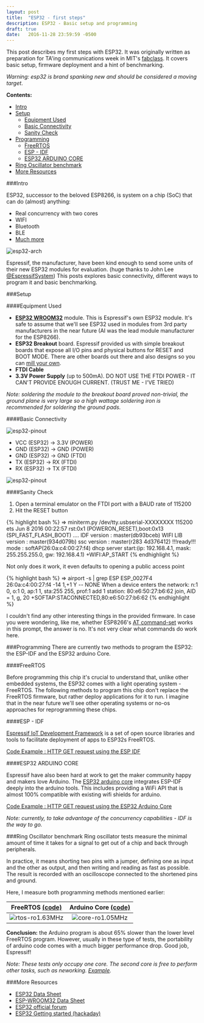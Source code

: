 ```yaml
---
layout: post
title:  "ESP32 - first steps"
description: ESP32 - Basic setup and programming
draft: true
date:   2016-11-28 23:59:59 -0500
--- 
```


This post describes my first steps with ESP32. It was originally written as preparation for TA'ing communications week in MIT's [fabclass][fabclass]. It covers basic setup, firmware deployment and a hint of benchmarking. 

*Warning: esp32 is brand spanking new and should be considered a moving target*.

**Contents:** 

 * [Intro](#intro)
 * [Setup](#setup)
    * [Equipment Used](#equipment-used)
    * [Basic Connectivity](#basic-connectivity)
    * [Sanity Check](#sanity-check)
 * [Programming](#programming)
    * [FreeRTOS](#freertos)
    * [ESP - IDF](#esp---idf)
    * [ESP32 ARDUINO CORE](#esp32-arduino-core)
 * [Ring Oscillator benchmark](#ring-oscillator-benchmark)
 * [More Resources](#more-resources)


###Intro

ESP32, successor to the beloved ESP8266, is system on a chip (SoC) that can do (almost) anything:

- Real concurrency with two cores 
- WIFI
- Bluetooth
- BLE
- [Much more][esp32-overview]

![esp32-arch](/assets/esp32/esp32-arch.jpg)

Espressif, the manufacturer, have been kind enough to send some units of their new ESP32 modules for evaluation. (huge thanks to John Lee [@EspressifSystem][espressif-twitter]) This posts explores basic connectivity, different ways to program it and basic benchmarking.

###Setup

####Equipment Used

- [**ESP32 WROOM32**][todo] module. This is Espressif's own ESP32 module. It's safe to assume that we'll see ESP32 used in modules from 3rd party manufacturers in the near future (AI was the lead module manufacturer for the ESP8266).
- **ESP32 Breakout** board. Espressif provided us with simple breakout boards that expose all I/O pins and physical buttons for RESET and BOOT MODE. There are other boards out there and also designs so you can [mill your own][esp32-eagle].
- **FTDI Cable**
- **3.3V Power Supply** (up to 500mA). DO NOT USE THE FTDI POWER - IT CAN'T PROVIDE ENOUGH CURRENT. (TRUST ME - I'VE TRIED)

*Note: soldering the module to the breakout board proved non-trivial, the ground plane is very large so a high wattage soldering iron is recommended for soldering the ground pads.*

####Basic Connectivity

![esp32-pinout](/assets/esp32/esp32-pinout.png)

- VCC (ESP32) -> 3.3V (POWER)
- GND (ESP32) -> GND (POWER)
- GND (ESP32) -> GND (FTDI)
- TX (ESP32) -> RX (FTDI)
- RX (ESP32) -> TX (FTDI)

![esp32-pinout](/assets/esp32/esp32-basic-connectivity.png)

####Sanity Check

1. Open a terminal emulator on the FTDI port with a BAUD rate of 115200
2. Hit the RESET button

{% highlight bash %}
⇒  miniterm.py /dev/tty.usbserial-XXXXXXXX 115200
ets Jun  8 2016 00:22:57
rst:0x1 (POWERON_RESET),boot:0x13 (SPI_FAST_FLASH_BOOT)
....
IDF version : master(db93bceb)
WIFI LIB version : master(934d079b)
ssc version : master(r283 4d376412)
!!!ready!!!
mode : softAP(26:0a:c4:00:27:f4)
dhcp server start:(ip: 192.168.4.1, mask: 255.255.255.0, gw: 192.168.4.1)
+WIFI:AP_START
{% endhighlight %}

Not only does it work, it even defaults to opening a public access point

{% highlight bash %}
⇒  airport -s | grep ESP
ESP_0027F4 26:0a:c4:00:27:f4 -14  1,+1    Y  -- NONE
When a device enters the network:
n:1 0, o:1 0, ap:1 1, sta:255 255, prof:1
add 1
station: 80:e6:50:27:b6:62 join, AID = 1, g, 20
+SOFTAP:STACONNECTED,80:e6:50:27:b6:62
{% endhighlight %}

I couldn't find any other interesting things in the provided firmware.
In case you were wondering, like me, whether ESP8266's [AT command-set][at-commandset] works in this prompt, the answer is no. It's not very clear what commands do work here.

###Programming
There are currently two methods to program the ESP32: the ESP-IDF and the ESP32 arduino Core. 

####FreeRTOS

Before programming this chip it's crucial to understand that, unlike other embedded systems, the ESP32 comes with a light operating system - FreeRTOS. The following methods to program this chip don't replace the FreeRTOS firmware, but rather deploy applications for it to run. I imagine that in the near future we'll see other operating systems or no-os approaches for reprogramming these chips.  

####ESP - IDF

[Espressif IoT Development Framework][esp32-idf] is a set of open source libraries and tools to facilitate deployment of apps to ESP32s FreeRTOS.

[Code Example : HTTP GET request using the ESP IDF](https://github.com/tomerweller/esp32-rtos-webclient)

####ESP32 ARDUINO CORE

Espressif have also been hard at work to get the maker community happy and makers love Arduino. The [ESP32 arduino core][esp32-arduino-core] integrates ESP-IDF deeply into the arduino tools. This includes providing a WiFi API that is almost 100% compatible with existing wifi shields for arduino.

[Code Example : HTTP GET request using the ESP32 Arduino Core](https://github.com/tomerweller/esp32-arduino-webclient)

*Note: currently, to take advantage of the concurrency capabilities - IDF is the way to go.*

###Ring Oscillator benchmark
Ring oscillator tests measure the minimal amount of time it takes for a signal to get out of a chip and back through peripherals. 

In practice, it means shorting two pins with a jumper, defining one as input and the other as output, and then writing and reading as fast as possible. The result is recorded with an oscilloscope connected to the shortened pins and ground.

Here, I measure both programming methods mentioned earlier:

|FreeRTOS [(code)][rtos-ro]|Arduino Core [(code)][core-ro]|
|:---:|:---:|
| ![rtos-ro](/assets/esp32/esp32-ro-freertos.jpg)1.63MHz|![core-ro](/assets/esp32/esp32-ro-core.jpg)1.05MHz |


**Conclusion:** the Arduino program is about 65% slower than the lower level FreeRTOS program. However, usually in these type of tests, the portability of arduino code comes with a much bigger performance drop. Good job, Espressif!

*Note: These tests only occupy one core. The second core is free to perform other tasks, such as neworking. [Example](https://github.com/tomerweller/esp32-rtos-webclient/tree/with-ring-oscillator).*

###More Resources
- [ESP32 Data Sheet][esp32-datasheet]
- [ESP-WROOM32 Data Sheet][esp32-wroom32-datasheet]
- [ESP32 official forum][esp32-forums]
- [ESP32 Getting started (hackaday)][esp32-getting-started-hackaday]

[todo]:http://www.todo.com
[esp32-overview]:https://espressif.com/en/products/hardware/esp32/overview
[fabclass]:http://fab.cba.mit.edu/classes/863.16/
[espressif-twitter]:https://twitter.com/EspressifSystem
[esp32-datasheet]:https://espressif.com/sites/default/files/documentation/esp32_datasheet_en.pdf
[esp32-wroom32-datasheet]:https://espressif.com/sites/default/files/documentation/esp_wroom_32_datasheet_en.pdf
[esp32-forums]:http://www.esp32.com/
[esp32-getting-started-hackaday]:http://hackaday.com/2016/10/04/how-to-get-started-with-the-esp32
[esp32-eagle]:https://github.com/a2retro/ESP32_Miscellany
[at-commandset]:https://www.itead.cc/wiki/ESP8266_Serial_WIFI_Module
[esp32-idf]:https://github.com/espressif/esp-idf
[esp32-arduino-core]:https://github.com/espressif/arduino-esp32
[FreeRTOS]:http://www.freertos.org/
[core-ro]:https://gist.github.com/tomerweller/e50403bb18dcb6932d54e8f11edf0734
[rtos-ro]:https://gist.github.com/tomerweller/7f9f202858cb064c84722c72f6c20aee

